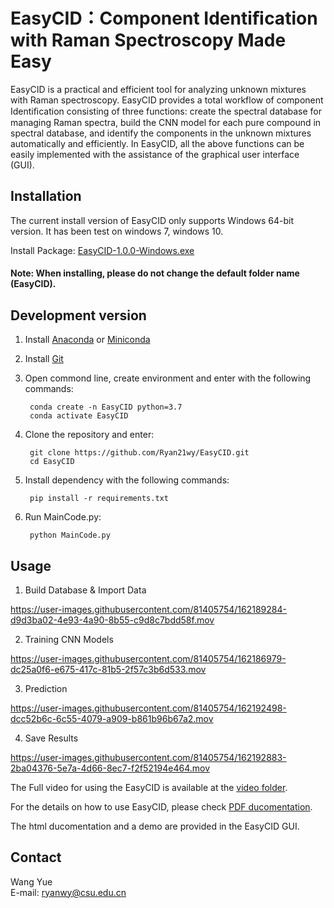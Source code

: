 # EasyCID：Component Identiﬁcation with Raman Spectroscopy Made Easy

EasyCID is a practical and efficient tool for analyzing unknown mixtures with Raman spectroscopy. EasyCID provides a total workflow of component Identiﬁcation consisting of three functions: create the spectral database for managing Raman spectra, build the CNN model for each pure compound in spectral database, and identify the components in the unknown mixtures automatically and efficiently. In EasyCID, all the above functions can be easily implemented with the assistance of the graphical user interface (GUI).

## Installation

The current install version of EasyCID only supports Windows 64-bit version. It has been test on windows 7, windows 10.

Install Package: [EasyCID-1.0.0-Windows.exe](https://github.com/Ryan21wy/EasyCID/releases/tag/v1.0.0-beta)

#### Note: When installing, please do not change the default folder name (EasyCID).

## Development version
  
1. Install [Anaconda](https://www.anaconda.com/) or [Miniconda](https://docs.conda.io/en/latest/miniconda.html)   
2. Install [Git](https://git-scm.com/downloads)  
4. Open commond line, create environment and enter with the following commands:  

        conda create -n EasyCID python=3.7
        conda activate EasyCID

5. Clone the repository and enter:  

        git clone https://github.com/Ryan21wy/EasyCID.git
        cd EasyCID

6. Install dependency with the following commands:  
        
        pip install -r requirements.txt
        
7. Run MainCode.py:  

        python MainCode.py

## Usage
1. Build Database & Import Data

https://user-images.githubusercontent.com/81405754/162189284-d9d3ba02-4e93-4a90-8b55-c9d8c7bdd58f.mov


2. Training CNN Models

https://user-images.githubusercontent.com/81405754/162186979-dc25a0f6-e675-417c-81b5-2f57c3b6d533.mov

3. Prediction

https://user-images.githubusercontent.com/81405754/162192498-dcc52b6c-6c55-4079-a909-b861b96b67a2.mov

4. Save Results

https://user-images.githubusercontent.com/81405754/162192883-2ba04376-5e7a-4d66-8ec7-f2f52194e464.mov

The Full video for using the EasyCID is available at the [video folder](https://github.com/Ryan21wy/EasyCID/blob/master/Videos).

For the details on how to use EasyCID, please check [PDF ducomentation](https://github.com/Ryan21wy/EasyCID/blob/master/Documentation.pdf). 

The html ducomentation and a demo are provided in the EasyCID GUI.

## Contact

Wang Yue   
E-mail: ryanwy@csu.edu.cn 
